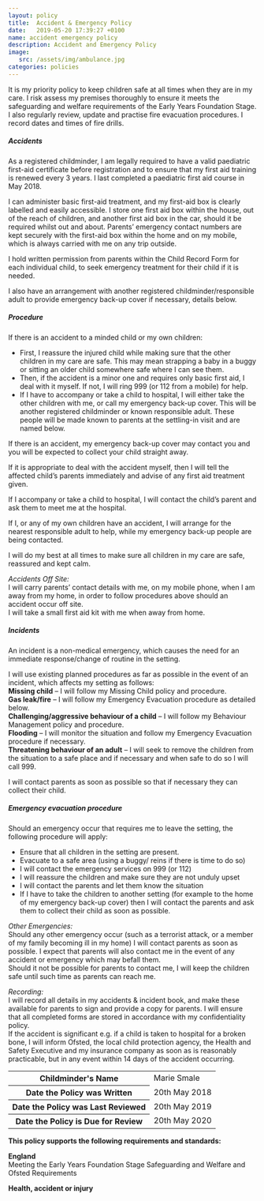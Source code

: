 ```yaml
---
layout: policy
title:  Accident & Emergency Policy
date:   2019-05-20 17:39:27 +0100
name: accident emergency policy
description: Accident and Emergency Policy
image:
   src: /assets/img/ambulance.jpg
categories: policies
---
```


It is my priority policy to keep children safe at all times when they are in my care.
I risk assess my premises thoroughly to ensure it meets the safeguarding and welfare requirements of the Early Years Foundation Stage. I also regularly review, update and practise fire evacuation procedures. I record dates and times of fire drills.

##### Accidents
As a registered childminder, I am legally required to have a valid paediatric first-aid certificate before registration and to ensure that my first aid training is renewed every 3 years. I last completed a paediatric first aid course in May 2018.

I can administer basic first-aid treatment, and my first-aid box is clearly labelled and easily accessible. I store one first aid box within the house, out of the reach of children, and another first aid box in the car, should it be required whilst out and about. Parents’ emergency contact numbers are kept securely with the first-aid box within the home and on my mobile, which is always carried with me on any trip outside.

I hold written permission from parents within the Child Record Form for each individual child, to seek emergency treatment for their child if it is needed.

I also have an arrangement with another registered childminder/responsible adult to provide emergency back-up cover if necessary, details below.


##### Procedure

If there is an accident to a minded child or my own children:
+ First, I reassure the injured child while making sure that the other children in my care are safe. This may mean strapping a baby in a buggy or sitting an older child somewhere safe where I can see them.
+ Then, if the accident is a minor one and requires only basic first aid, I deal with it myself. If not, I will ring 999 (or 112 from a mobile) for help.
+ If I have to accompany or take a child to hospital, I will either take the other children with me, or call my emergency back-up cover. This will be another registered childminder or known responsible adult. These people will be made known to parents at the settling-in visit and are named below.

If there is an accident, my emergency back-up cover may contact you and you will be expected to collect your child straight away.

If it is appropriate to deal with the accident myself, then I will tell the affected child’s parents immediately and advise of any first aid treatment given.

If I accompany or take a child to hospital, I will contact the child’s parent and ask them to meet me at the hospital.

If I, or any of my own children have an accident, I will arrange for the nearest responsible adult to help, while my emergency back-up people are being contacted.

I will do my best at all times to make sure all children in my care are safe, reassured and kept calm.

*Accidents Off Site:*   
  I will carry parents’ contact details with me, on my mobile phone, when I am away from my home, in order to follow procedures above should an accident occur off site.  
  I will take a small first aid kit with me when away from home.  

##### Incidents
An incident is a non-medical emergency, which causes the need for an immediate response/change of routine in the setting.

I will use existing planned procedures as far as possible in the event of an incident, which affects my setting as follows:  
  **Missing child** – I will follow my Missing Child policy and procedure.  
  **Gas leak/fire** – I will follow my Emergency Evacuation procedure as detailed below.  
  **Challenging/aggressive behaviour of a child** – I will follow my Behaviour Management policy and procedure.  
  **Flooding** – I will monitor the situation and follow my Emergency Evacuation procedure if necessary.  
  **Threatening behaviour of an adult** – I will seek to remove the children from the situation to a safe place and if necessary and when safe to do so I will call 999.  

I will contact parents as soon as possible so that if necessary they can collect their child.

##### Emergency evacuation procedure
Should an emergency occur that requires me to leave the setting, the following procedure will apply:
+ Ensure that all children in the setting are present.
+ Evacuate to a safe area (using a buggy/ reins if there is time to do so)
+ I will contact the emergency services on 999 (or 112)
+ I will reassure the children and make sure they are not unduly upset
+ I will contact the parents and let them know the situation
+ If I have to take the children to another setting (for example to the home of my emergency back-up cover) then I will contact the parents and ask them to collect their child as soon as possible.

*Other Emergencies:*  
  Should any other emergency occur (such as a terrorist attack, or a member of my family becoming ill in my home) I will contact parents as soon as possible. I expect that parents will also contact me in the event of any accident or emergency which may befall them.  
  Should it not be possible for parents to contact me, I will keep the children safe until such time as parents can reach me.  

*Recording:*  
  I will record all details in my accidents & incident book, and make these available for parents to sign and provide a copy for parents. I will ensure that all completed forms are stored in accordance with my confidentiality policy.  
  If the accident is significant e.g. if a child is taken to hospital for a broken bone, I will inform Ofsted, the local child protection agency, the Health and Safety Executive and my insurance company as soon as is reasonably practicable, but in any event within 14 days of the accident occurring.  

<table class="table table-bordered mt-5 mb-5">
  <tbody>
    <tr>
      <th scope="row">Childminder's Name </th>
      <td>Marie Smale</td>
    </tr>
    <tr>
      <th scope="row">Date the Policy was Written</th>
      <td>20th May 2018</td>
    </tr>
    <tr>
      <th scope="row">Date the Policy was Last Reviewed</th>
      <td>20th May 2019</td>
    </tr>
    <tr>
      <th scope="row">Date the Policy is Due for Review</th>
      <td>20th May 2020</td>
    </tr>
  </tbody>
</table>

**This policy supports the following requirements and standards:**

**England**  
   Meeting the Early Years Foundation Stage Safeguarding and Welfare and Ofsted Requirements  

**Health, accident or injury**  
